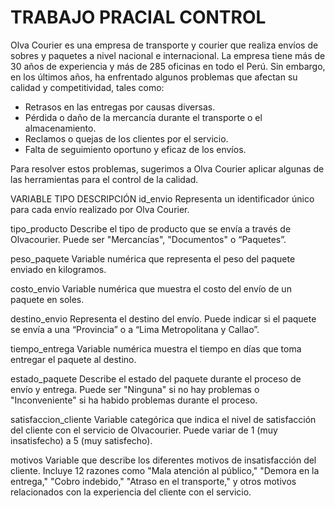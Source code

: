# TRABAJO PRACIAL CONTROL

Olva Courier es una empresa de transporte y courier que realiza envíos de sobres y paquetes a nivel nacional e internacional. La empresa tiene más de 30 años de experiencia y más de 285 oficinas en todo el Perú. Sin embargo, en los últimos años, ha enfrentado algunos problemas que afectan su calidad y competitividad, tales como:

- Retrasos en las entregas por causas diversas.
- Pérdida o daño de la mercancía durante el transporte o el almacenamiento.
- Reclamos o quejas de los clientes por el servicio.
- Falta de seguimiento oportuno y eficaz de los envíos.

Para resolver estos problemas, sugerimos a Olva Courier aplicar algunas de las herramientas para el control de la calidad.

VARIABLE
TIPO
DESCRIPCIÓN
id_envio Representa un identificador único para cada envío realizado por Olva Courier.

tipo_producto Describe el tipo de producto que se envía a través de Olvacourier. Puede ser "Mercancías", "Documentos" o “Paquetes”.

peso_paquete Variable numérica que representa el peso del paquete enviado en kilogramos.

costo_envio Variable numérica que muestra el costo del envío de un paquete en soles.

destino_envio Representa el destino del envío. Puede indicar si el paquete se envía a una “Provincia” o a “Lima Metropolitana y Callao”.

tiempo_entrega Variable numérica muestra el tiempo en días que toma entregar el paquete al destino.

estado_paquete Describe el estado del paquete durante el proceso de envío y entrega. Puede ser "Ninguna" si no hay problemas o "Inconveniente" si ha habido problemas durante el proceso.

satisfaccion_cliente Variable categórica que indica el nivel de satisfacción del cliente con el servicio de Olvacourier. Puede variar de 1 (muy insatisfecho) a 5 (muy satisfecho).

motivos Variable que describe los diferentes motivos de insatisfacción del cliente. Incluye 12 razones como "Mala atención al público," "Demora en la entrega," "Cobro indebido," "Atraso en el transporte," y otros motivos relacionados con la experiencia del cliente con el servicio.


